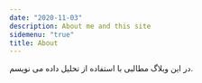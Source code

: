 ```yaml
---
date: "2020-11-03"
description: About me and this site
sidemenu: "true"
title: About
---
```

در این وبلاگ مطالبی با استفاده از تحلیل داده می نویسم.



